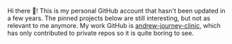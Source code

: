 Hi there 👋! This is my personal GitHub account that hasn't been updated in a few years. The pinned projects below are still interesting, but not as relevant to me anymore. My work GitHub is [andrew-journey-clinic](https://github.com/andrew-journey-clinic), which has only contributed to private repos so it is quite boring to see.

<!--
**AndrewJGregory/AndrewJGregory** is a ✨ _special_ ✨ repository because its `README.md` (this file) appears on your GitHub profile.

Here are some ideas to get you started:

- 🔭 I’m currently working on ...
- 🌱 I’m currently learning ...
- 👯 I’m looking to collaborate on ...
- 🤔 I’m looking for help with ...
- 💬 Ask me about ...
- 📫 How to reach me: ...
- 😄 Pronouns: ...
- ⚡ Fun fact: ...
-->
